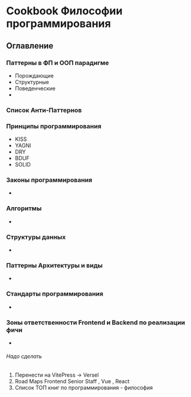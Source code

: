 # Cookbook Философии программирования

## Оглавление

### Паттерны в ФП и ООП парадигме
- Порождающие
- Структурные
- Поведенческие
- 
### Список Анти-Паттернов

### Принципы программирования
- KISS
- YAGNI
- DRY
- BDUF
- SOLID

### Законы программирования
- 

### Алгоритмы
- 

### Структуры данных
-

### Паттерны Архитектуры и виды
-

### Стандарты программирования
-

### Зоны ответственности Frontend и Backend по реализации фичи
- 
###### Надо сделать

1. Перенести на VitePress -> Versel
2. Road Maps Frontend Senior Staff , Vue , React
3. Список ТОП книг по программирования - философия







